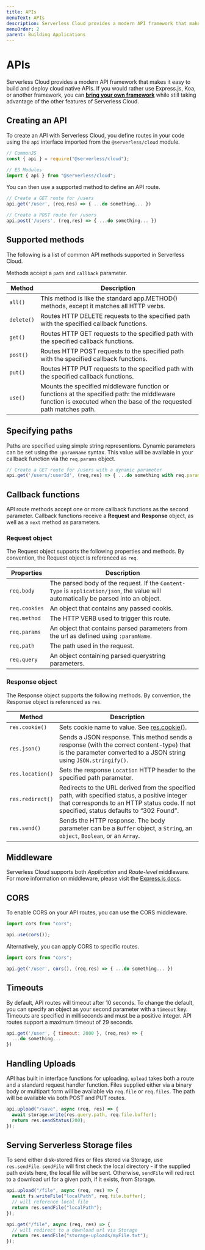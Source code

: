 ```yaml
---
title: APIs
menuText: APIs
description: Serverless Cloud provides a modern API framework that makes it easy to build and deploy cloud native APIs.
menuOrder: 2
parent: Building Applications
---
```


# APIs

Serverless Cloud provides a modern API framework that makes it easy to build and deploy cloud native APIs. If you would rather use Express.js, Koa, or another framework, you can **[bring your own framework](/cloud/docs/apps/frameworks)** while still taking advantage of the other features of Serverless Cloud.

## Creating an API

To create an API with Serverless Cloud, you define routes in your code using the `api` interface imported from the `@serverless/cloud` module.

```javascript
// CommonJS
const { api } = require("@serverless/cloud");

// ES Modules
import { api } from "@serverless/cloud";
```

You can then use a supported method to define an API route.

```javascript
// Create a GET route for /users
api.get('/user', (req,res) => { ...do something... })

// Create a POST route for /users
api.post('/users', (req,res) => { ...do something... })
```

## Supported methods

The following is a list of common API methods supported in Serverless Cloud.

Methods accept a `path` and `callback` parameter.

| Method     | Description                                                                                                                                                        |
| ---------- | ------------------------------------------------------------------------------------------------------------------------------------------------------------------ |
| `all()`    | This method is like the standard app.METHOD() methods, except it matches all HTTP verbs.                                                                           |
| `delete()` | Routes HTTP DELETE requests to the specified path with the specified callback functions.                                                                           |
| `get()`    | Routes HTTP GET requests to the specified path with the specified callback functions.                                                                              |
| `post()`   | Routes HTTP POST requests to the specified path with the specified callback functions.                                                                             |
| `put()`    | Routes HTTP PUT requests to the specified path with the specified callback functions.                                                                              |
| `use()`    | Mounts the specified middleware function or functions at the specified path: the middleware function is executed when the base of the requested path matches path. |

## Specifying paths

Paths are specified using simple string representions. Dynamic parameters can be set using the `:paramName` syntax. This value will be available in your callback function via the `req.params` object.

```javascript
// Create a GET route for /users with a dynamic parameter
api.get('/users/:userId', (req,res) => { ...do something with req.params.userId... })
```

## Callback functions

API route methods accept one or more callback functions as the second parameter. Callback functions receive a **Request** and **Response** object, as well as a `next` method as parameters.

### Request object

The Request object supports the following properties and methods. By convention, the Request object is referenced as `req`.

| Properties    | Description                                                                                                                         |
| ------------- | ----------------------------------------------------------------------------------------------------------------------------------- |
| `req.body`    | The parsed body of the request. If the `Content-Type` is `application/json`, the value will automatically be parsed into an object. |
| `req.cookies` | An object that contains any passed cookis.                                                                                          |
| `req.method`  | The HTTP VERB used to trigger this route.                                                                                           |
| `req.params`  | An object that contains parsed parameters from the url as defined using `:paramName`.                                               |
| `req.path`    | The path used in the request.                                                                                                       |
| `req.query`   | An object containing parsed querystring parameters.                                                                                 |

### Response object

The Response object supports the following methods. By convention, the Response object is referenced as `res`.

| Method           | Description                                                                                                                                                                                |
| ---------------- | ------------------------------------------------------------------------------------------------------------------------------------------------------------------------------------------ |
| `res.cookie()`   | Sets cookie name to value. See [res.cookie()](http://expressjs.com/en/4x/api.html#res.cookie).                                                                                             |
| `res.json()`     | Sends a JSON response. This method sends a response (with the correct content-type) that is the parameter converted to a JSON string using `JSON.stringify()`.                             |
| `res.location()` | Sets the response `Location` HTTP header to the specified path parameter.                                                                                                                  |
| `res.redirect()` | Redirects to the URL derived from the specified path, with specified status, a positive integer that corresponds to an HTTP status code. If not specified, status defaults to “302 Found”. |
| `res.send()`     | Sends the HTTP response. The body parameter can be a `Buffer` object, a `String`, an `object`, `Boolean`, or an `Array`.                                                                   |

## Middleware

Serverless Cloud supports both _Application_ and _Route-level_ middleware. For more information on middleware, please visit the [Express.js docs](http://expressjs.com/en/guide/using-middleware.html).

## CORS

To enable CORS on your API routes, you can use the CORS middleware.

```javascript
import cors from "cors";

api.use(cors());
```

Alternatively, you can apply CORS to specific routes.

```javascript
import cors from "cors";

api.get('/user', cors(), (req,res) => { ...do something... })
```

## Timeouts

By default, API routes will timeout after 10 seconds. To change the default, you can specify an object as your second parameter with a `timeout` key. Timeouts are specified in milliseconds and must be a positive integer. API routes support a maximum timeout of 29 seconds.

```javascript
api.get('/user', { timeout: 2000 }, (req,res) => {
  ...do something...
})
```

## Handling Uploads

API has built in interface functions for uploading. `upload` takes both a route and a standard request handler function. Files supplied either via a binary body or multipart form will be available via `req.file` or `req.files`. The path will be available via both POST and PUT routes.

```javascript
api.upload("/save", async (req, res) => {
  await storage.write(res.query.path, req.file.buffer);
  return res.sendStatus(200);
});
```

## Serving Serverless Storage files

To send either disk-stored files or files stored via Storage, use `res.sendFile`. `sendFile` will first check the local directory - if the supplied path exists here, the local file will be sent. Otherwise, `sendFile` will redirect to a download url for a given path, if it exists, from Storage.

```javascript
api.upload("/file", async (req, res) => {
  await fs.writeFile("localPath", req.file.buffer);
  // will reference local file
  return res.sendFile("localPath");
});

api.get("/file", async (req, res) => {
  // will redirect to a download url via Storage
  return res.sendFile("storage-uploads/myFile.txt");
});
```
